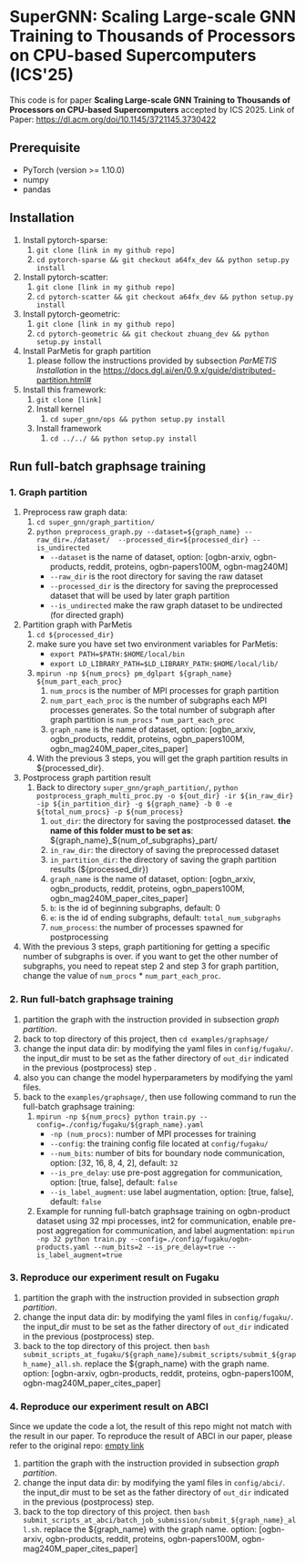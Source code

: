# SuperGNN: Scaling Large-scale GNN Training to Thousands of Processors on CPU-based Supercomputers (ICS'25)
This code is for paper **Scaling Large-scale GNN Training to Thousands of Processors on CPU-based Supercomputers** accepted by ICS 2025. Link of Paper: https://dl.acm.org/doi/10.1145/3721145.3730422
## Prerequisite
* PyTorch (version >= 1.10.0)
* numpy
* pandas
## Installation
1. Install pytorch-sparse: 
	1. `git clone [link in my github repo]`
	3. `cd pytorch-sparse && git checkout a64fx_dev && python setup.py install`
2. Install pytorch-scatter:
	1. `git clone [link in my github repo]`
	2. `cd pytorch-scatter && git checkout a64fx_dev && python setup.py install`
3. Install pytorch-geometric:
	1. `git clone [link in my github repo]`
	2. `cd pytorch-geometric && git checkout zhuang_dev && python setup.py install`
4. Install ParMetis for graph partition
	1. please follow the instructions provided by subsection *ParMETIS Installation* in the https://docs.dgl.ai/en/0.9.x/guide/distributed-partition.html# 
5. Install this framework:
	1. `git clone [link]`
	2. Install kernel
		1. `cd super_gnn/ops && python setup.py install`
	3. Install framework
		1. `cd ../../ && python setup.py install`
## Run full-batch graphsage training
### 1. Graph partition
1. Preprocess raw graph data:
	1. `cd super_gnn/graph_partition/`
	2. `python preprocess_graph.py --dataset=${graph_name} --raw_dir=./dataset/  --processed_dir=${processed_dir} --is_undirected`
		- `--dataset` is the name of dataset, option: \[ogbn-arxiv, ogbn-products, reddit, proteins, ogbn-papers100M, ogbn-mag240M\]
		- `--raw_dir` is the root directory for saving the raw dataset
		- `--processed_dir` is the directory for saving the preprocessed dataset that will be used by later graph partition
		- `--is_undirected` make the raw graph dataset to be undirected (for directed graph)
2. Partition graph with ParMetis
	1. `cd ${processed_dir}`
	2. make sure you have set two environment variables for ParMetis:
		- `export PATH=$PATH:$HOME/local/bin`
		- `export LD_LIBRARY_PATH=$LD_LIBRARY_PATH:$HOME/local/lib/`
	3. `mpirun -np ${num_procs} pm_dglpart ${graph_name} ${num_part_each_proc}`
		1. `num_procs` is the number of MPI processes for graph partition
		2. `num_part_each_proc` is the number of subgraphs each MPI processes generates. So the total number of subgraph after graph partition is `num_procs` \* `num_part_each_proc`
		3. `graph_name` is the name of dataset, option: \[ogbn_arxiv, ogbn_products, reddit, proteins, ogbn_papers100M, ogbn_mag240M_paper_cites_paper\]
	4. With the previous 3 steps, you will get the graph partition results in \${processed_dir}. 
3. Postprocess graph partition result
	1. Back to directory `super_gnn/graph_partition/`, `python postprocess_graph_multi_proc.py -o ${out_dir} -ir ${in_raw_dir} -ip ${in_partition_dir} -g ${graph_name} -b 0 -e ${total_num_procs} -p ${num_process}`
		1. `out_dir`: the directory for saving the postprocessed dataset. **the name of this folder must to be set as**: \${graph_name}\_\${num_of_subgraphs}\_part/
		2. `in_raw_dir`: the directory of saving the preprocessed dataset
		3. `in_partition_dir`: the directory of saving the graph partition results (\${processed_dir})
		4. `graph_name` is the name of dataset, option: \[ogbn_arxiv, ogbn_products, reddit, proteins, ogbn_papers100M, ogbn_mag240M_paper_cites_paper\]
		5. `b`: is the id of beginning subgraphs, default: 0
		6. `e`: is the id of ending subgraphs, default: `total_num_subgraphs`
		7. `num_process`: the number of processes spawned for postprocessing
4. With the previous 3 steps, graph partitioning for getting a specific number of subgraphs is over. if you want to get the other number of subgraphs, you need to repeat step 2 and step 3 for graph partition, change the value of `num_procs` \* `num_part_each_proc`.
### 2. Run full-batch graphsage training
1. partition the graph with the instruction provided in subsection *graph partition*.
2. back to top directory of this project, then `cd examples/graphsage/`
3. change the input data dir: by modifying the yaml files in `config/fugaku/`. the input_dir must to be set as the father directory of `out_dir` indicated in the previous (postprocess) step . 
4. also you can change the model hyperparameters by modifying the yaml files.
5. back to the `examples/graphsage/`, then use following command to run the full-batch graphsage training:
	1. `mpirun -np ${num_procs} python train.py --config=./config/fugaku/${graph_name}.yaml`
		- `-np (num_procs)`: number of MPI processes for training
		- `--config`: the training config file located at `config/fugaku/`
		- `--num_bits`: number of bits for boundary node communication, option: \[32, 16, 8, 4, 2\], default: `32`
		- `--is_pre_delay`: use pre-post aggregation for communication, option: \[true, false\], default: `false`
		- `--is_label_augment`: use label augmentation, option: \[true, false\], default: `false`
	2. Example for running full-batch graphsage training on ogbn-product dataset using 32 mpi processes, int2 for communication, enable pre-post aggregation for communication, and label augmentation: `mpirun -np 32 python train.py --config=./config/fugaku/ogbn-products.yaml --num_bits=2 --is_pre_delay=true --is_label_augment=true` 
### 3. Reproduce our experiment result on Fugaku
1. partition the graph with the instruction provided in subsection *graph partition*.
2. change the input data dir: by modifying the yaml files in `config/fugaku/`. the input_dir must to be set as the father directory of `out_dir` indicated in the previous (postprocess) step. 
3. back to the top directory of this project. then `bash submit_scripts_at_fugaku/${graph_name}/submit_scripts/submit_${graph_name}_all.sh`. replace the \${graph_name} with the graph name. option: \[ogbn-arxiv, ogbn-products, reddit, proteins, ogbn-papers100M, ogbn-mag240M_paper_cites_paper\]
### 4. Reproduce our experiment result on ABCI
Since we update the code a lot, the result of this repo might not match with the result in our paper. To reproduce the result of ABCI in our paper, please refer to the original repo: [empty link](xxx)
1. partition the graph with the instruction provided in subsection *graph partition*.
2. change the input data dir: by modifying the yaml files in `config/abci/`. the input_dir must to be set as the father directory of `out_dir` indicated in the previous (postprocess) step. 
3. back to the top directory of this project. then `bash submit_scripts_at_abci/batch_job_submission/submit_${graph_name}_all.sh`. replace the \${graph_name} with the graph name. option: \[ogbn-arxiv, ogbn-products, reddit, proteins, ogbn-papers100M, ogbn-mag240M_paper_cites_paper\] 
